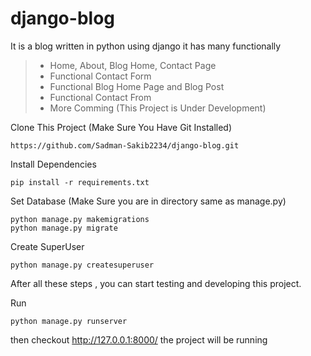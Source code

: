 # django-blog
It is a blog written in python using django it has many functionally
>
> - Home, About, Blog Home, Contact Page
> - Functional Contact Form
> - Functional Blog Home Page and Blog Post
> - Functional Contact From
> - More Comming (This Project is Under Development)
>

Clone This Project (Make Sure You Have Git Installed)
```
https://github.com/Sadman-Sakib2234/django-blog.git
```
Install Dependencies 

```
pip install -r requirements.txt
```

Set Database (Make Sure you are in directory same as manage.py)
```
python manage.py makemigrations
python manage.py migrate
```
Create SuperUser 
```
python manage.py createsuperuser
```

After all these steps , you can start testing and developing this project. 

Run
```
python manage.py runserver
```
then checkout http://127.0.0.1:8000/ the project will be running
